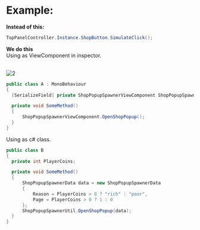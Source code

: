 # Example:
<b>Instead of this:</b>
```c#
TopPanelController.Instance.ShopButton.SimulateClick();
```
<b>We do this</b><br>
Using as ViewComponent in inspector.<br><br>

![2](https://user-images.githubusercontent.com/103635242/170462057-77afc436-b72f-4afa-8409-3dd4e646d9f0.png)

```c#
public class A : MonoBehaviour
{
  [SerializeField] private ShopPopupSpawnerViewComponent ShopPopupSpawnerViewComponent;

  private void SomeMethod()
  {
      ShopPopupSpawnerViewComponent.OpenShopPopup();
  }
}
```

Using as c# class.<br>
```c#
public class B
{
  private int PlayerCoins;

  private void SomeMethod()
  {
      ShopPopupSpawnerData data = new ShopPopupSpawnerData
      {
          Reason = PlayerCoins > 0 ? "rich" : "poor",
          Page = PlayerCoins > 0 ? 1 : 0
      };
      ShopPopupSpawnerUtil.OpenShopPopup(data);
  }
}
```

